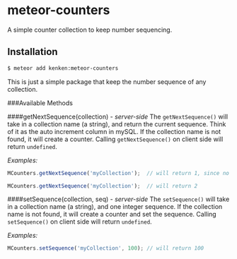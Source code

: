 meteor-counters
================

A simple counter collection to keep number sequencing.

## Installation

```bash
$ meteor add kenken:meteor-counters
```
This is just a simple package that keep the number sequence of any collection.

###Available Methods

####getNextSequence(collection) - *server-side*
The `getNextSequence()` will take in a collection name (a string), and return the current sequence. Think of it as the auto increment column in mySQL. If the collection name is not found, it will create a counter. Calling `getNextSequence()` on client side will return `undefined`.

*Examples:*

```javascript
MCounters.getNextSequence('myCollection');	// will return 1, since no previous counter named 'myCollection'

MCounters.getNextSequence('myCollection');	// will return 2
```

####setSequence(collection, seq) - *server-side*
The `setSequence()` will take in a collection name (a string), and one integer sequence. If the collection name is not found, it will create a counter and set the sequence. Calling `setSequence()` on client side will return `undefined`.

*Examples:*

```javascript
MCounters.setSequence('myCollection', 100);	// will return 100
```
